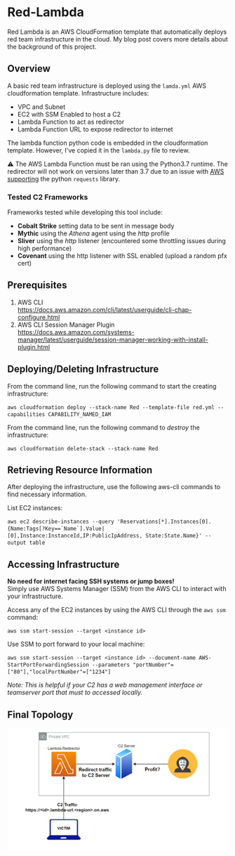 # Red-Lambda

Red Lambda is an AWS CloudFormation template that automatically deploys red team infrastructure in the cloud.
My blog post covers more details about the background of this project.

## Overview

A basic red team infrastructure is deployed using the `lamda.yml` AWS cloudformation template.
Infrastructure includes:
* VPC and Subnet
* EC2 with SSM Enabled to host a C2
* Lambda Function to act as redirector
* Lambda Function URL to expose redirector to internet

The lambda function python code is embedded in the cloudformation template.
However, I've copied it in the `lambda.py` file to review. 

:warning: The AWS Lambda Function must be ran using the Python3.7 runtime. The redirector will not work on versions later than 3.7 due to an issue with [AWS supporting](https://aws.amazon.com/blogs/compute/upcoming-changes-to-the-python-sdk-in-aws-lambda/) the python `requests` library. 

### Tested C2 Frameworks
Frameworks tested while developing this tool include:
* **Cobalt Strike** setting data to be sent in message body
* **Mythic** using the *Athena* agent using the *http* profile
* **Sliver** using the *http* listener (encountered some throttling issues during high performance)
* **Covenant** using the http listener with SSL enabled (upload a random pfx cert)

## Prerequisites

1. AWS CLI \
   https://docs.aws.amazon.com/cli/latest/userguide/cli-chap-configure.html
2. AWS CLI Session Manager Plugin \
   https://docs.aws.amazon.com/systems-manager/latest/userguide/session-manager-working-with-install-plugin.html

## Deploying/Deleting Infrastructure

From the command line, run the following command to start the creating infrastructure:
```
aws cloudformation deploy --stack-name Red --template-file red.yml --capabilities CAPABILITY_NAMED_IAM
```

From the command line, run the following command to *destroy* the infrastructure:
```
aws cloudformation delete-stack --stack-name Red
```

## Retrieving Resource Information

After deploying the infrastructure, use the following aws-cli commands to find necessary information.

List EC2 instances:
```
aws ec2 describe-instances --query 'Reservations[*].Instances[0].{Name:Tags[?Key==`Name`].Value|[0],Instance:InstanceId,IP:PublicIpAddress, State:State.Name}' --output table
```

## Accessing Infrastructure

**No need for internet facing SSH systems or jump boxes!** \
Simply use AWS Systems Manager (SSM) from the AWS CLI to interact with your infrastructure.

Access any of the EC2 instances by using the AWS CLI through the `aws ssm` command:
```
aws ssm start-session --target <instance id>
```

Use SSM to port forward to your local machine:
```
aws ssm start-session --target <instance id> --document-name AWS-StartPortForwardingSession --parameters "portNumber"=["80"],"localPortNumber"=["1234"]
```
*Note: This is helpful if your C2 has a web management interface or teamserver port that must to accessed locally.*

## Final Topology
![AWS Topology](/red-lambda-aws-topo.png)